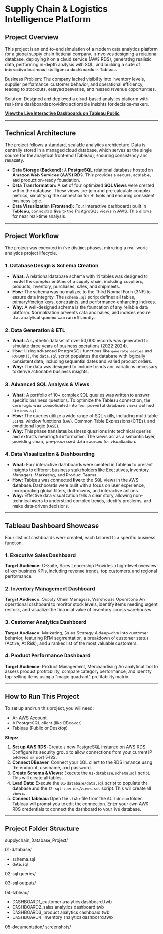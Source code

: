 # Supply Chain & Logistics Intelligence Platform


##  Project Overview

This project is an end-to-end simulation of a modern data analytics platform for a global supply chain fictional company. It involves designing a relational database, deploying it on a cloud service (AWS RDS), generating realistic data, performing in-depth analysis with SQL, and building a suite of interactive business intelligence dashboards in Tableau.

Business Problem: The company lacked visibility into inventory levels, supplier performance, customer behavior, and operational efficiency, leading to stockouts, delayed deliveries, and missed revenue opportunities.

Solution: Designed and deployed a cloud-based analytics platform with real-time dashboards providing actionable insights for decision-makers.

**[ View the Live Interactive Dashboards on Tableau Public](https://public.tableau.com/app/profile/rishitha.g.m/viz/Supplychain_Database_Analysis/Dashboard1)**

---

##  Technical Architecture

The project follows a standard, scalable analytics architecture. Data is centrally stored in a managed cloud database, which serves as the single source for the analytical front-end (Tableau), ensuring consistency and reliability.

* **Data Storage (Backend):** A **PostgreSQL** relational database hosted on **Amazon Web Services (AWS) RDS**. This provides a secure, scalable, and production-ready foundation.
* **Data Transformation:** A set of four optimized **SQL Views** were created within the database. These views pre-join and pre-calculate complex metrics, simplifying the connection for BI tools and ensuring consistent business logic.
* **Data Visualization (Frontend):** Four interactive dashboards built in **Tableau**, connected **live** to the PostgreSQL views in AWS. This allows for near real-time analysis.


---

##  Project Workflow

The project was executed in five distinct phases, mirroring a real-world analytics project lifecycle.

### 1. Database Design & Schema Creation
* **What:** A relational database schema with 14 tables was designed to model the complex entities of a supply chain, including suppliers, products, inventory, purchases, sales, and shipments.
* **How:** The schema was normalized to the Third Normal Form (3NF) to ensure data integrity. The `schema.sql` script defines all tables, primary/foreign keys, constraints, and performance-enhancing indexes.
* **Why:** A well-designed schema is the foundation of any reliable data platform. Normalization prevents data anomalies, and indexes ensure that analytical queries can run efficiently.

### 2. Data Generation & ETL
* **What:** A synthetic dataset of over 50,000 records was generated to simulate three years of business operations (2022-2024).
* **How:** Using advanced PostgreSQL functions like `generate_series` and `RANDOM()`, the `data.sql` script populates the database with logically consistent data, including sequential dates and varied product orders.
* **Why:** The data was designed to include trends and variations necessary to derive actionable business insights.

### 3. Advanced SQL Analysis & Views
* **What:** A portfolio of 10+ complex SQL queries was written to answer specific business questions. To optimize the Tableau connection, the core logic was consolidated into four powerful database views defined in `views.sql`.
* **How:** The queries utilize a wide range of SQL skills, including multi-table `JOIN`s, window functions (`LAG`), Common Table Expressions (CTEs), and conditional logic (`CASE`).
* **Why:** This phase translates business questions into technical queries and extracts meaningful information. The views act as a semantic layer, providing clean, pre-processed data sources for visualization.

### 4. Data Visualization & Dashboarding
* **What:** Four interactive dashboards were created in Tableau to present insights to different business stakeholders like Executives, Inventory Managers, Marketing, and Product Teams.
* **How:** Tableau was connected **live** to the SQL views in the AWS database. Dashboards were built with a focus on user experience, incorporating global filters, drill-downs, and interactive actions.
* **Why:** Effective data visualization tells a clear story, allowing non-technical users to understand complex trends, identify problems, and make data-driven decisions.
---


##  Tableau Dashboard Showcase

Four distinct dashboards were created, each tailored to a specific business function.

### 1. Executive Sales Dashboard
**Target Audience:** C-Suite, Sales Leadership
Provides a high-level overview of key business KPIs, including revenue trends, top customers, and regional performance.

### 2. Inventory Management Dashboard
**Target Audience:** Supply Chain Managers, Warehouse Operations
An operational dashboard to monitor stock levels, identify items needing urgent restock, and visualize the financial value of inventory across warehouses.

### 3. Customer Analytics Dashboard
**Target Audience:** Marketing, Sales Strategy
A deep-dive into customer behavior, featuring RFM segmentation, a breakdown of customer status (Active, At Risk), and a ranked list of the most valuable customers.

### 4. Product Performance Dashboard
**Target Audience:** Product Management, Merchandising
An analytical tool to assess product profitability, compare category performance, and identify top-selling items using a "magic quadrant" profitability matrix.

---

##  How to Run This Project

To set up and run this project, you will need:
* An AWS Account
* A PostgreSQL client (like DBeaver)
* Tableau (Public or Desktop)

**Steps:**
1.  **Set up AWS RDS:** Create a new PostgreSQL instance on AWS RDS. Configure its security group to allow connections from your current IP address on port 5432.
2.  **Connect DBeaver:** Connect your SQL client to the RDS instance using the endpoint, username, and password.
3.  **Create Schema & Views:** Execute the `01-database/schema.sql` script, This will create all tables.
4.  **Load Data:** Execute the `01-database/data.sql` script to populate the database and the `02-sql-queries/views.sql` script. This will create all views.
5.  **Connect Tableau:** Open the `.twbx` file from the `04-tableau` folder. Tableau will prompt you to edit the connection. Enter your own AWS RDS credentials to connect the dashboard to your live database.

---

##  Project Folder Structure
supplychain_Database_Project/

 01-database/
 -  schema.sql
 -  data.sql
   
 02-sql queries/
    
 03-sql outputs/
 
 04-tableau/
  - DASHBOARD1_customer analytics dashboard.twb
  -  DASHBOARD2_sales analytics dashboard.twb
  -  DASHBOARD3_product analytics dashboard.twb
  -  DASHBOARD4_inventory analytics dashboard.twb
    
 05-documentation/
    screenshots/

